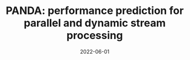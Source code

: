 ---
title: "PANDA: performance prediction for parallel and dynamic stream processing"
collection: publications
category: conferences
permalink: /publication/2025-demoPDSPBench
#excerpt: 'This paper is about the number 1. The number 2 is left for future work.'
date: 2022-06-01
#venue: '16th ACM International Conference on Distributed and Event-Based Systems'
#slidesurl: 'http://pratyushagnihotri.github.io/files/slides1.pdf'
paperurl: 'http://pratyushagnihotri.github.io/files/demoPDSPBench.pdf'
bibtexurl: '📚 http://pratyushagnihotri.github.io/files/demoPDSPBench.bib'
citation: 'Pratyush Agnihotri, Boris Koldehofe, Carsten Binnig, Manisha Luthra. (2022). &quot;PANDA: performance prediction for parallel and dynamic stream processing.&quot; <i>16th ACM International Conference on Distributed and Event-Based Systems</i>.'

---